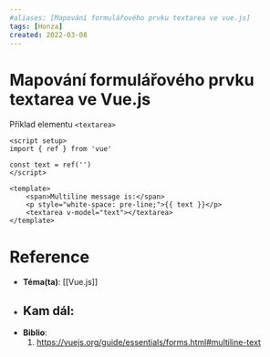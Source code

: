 ```yaml
---
#aliases: [Mapování formulářového prvku textarea ve vue.js]
tags: [Honza]
created: 2022-03-08
---
```


# Mapování formulářového prvku textarea ve Vue.js

Příklad elementu `<textarea>`

```vue
<script setup>
import { ref } from 'vue'

const text = ref('')
</script>

<template>
	<span>Multiline message is:</span>
	<p style="white-space: pre-line;">{{ text }}</p>
	<textarea v-model="text"></textarea>
</template>
```


# Reference
- **Téma(ta)**: [[Vue.js]]
- **Kam dál**: 
	- 
- **Biblio**:
	1. https://vuejs.org/guide/essentials/forms.html#multiline-text